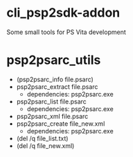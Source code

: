 # cli_psp2sdk-addon
Some small tools for PS Vita development

# psp2psarc_utils
* (psp2psarc_info file.psarc)
* psp2psarc_extract file.psarc
  * dependencies: psp2psarc.exe
* psp2psarc_list file.psarc
  * dependencies: psp2psarc.exe
* psp2psarc_xml file.psarc
* psp2psarc_create file_new.xml
  * dependencies: psp2psarc.exe
* (del /q file_list.txt)
* (del /q file_new.xml)
